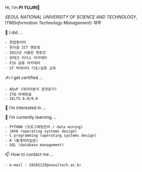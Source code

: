 Hi, I’m ***PI YUJIN***👋

*SEOUL NATIONAL UNIVERSITY OF SCIENCE AND TECHNOLOGY, ITM(Information Technology Management) 재학*

📔 I did ...
    
    - 창업동아리
    - 한이음 ICT 멘토링
    - 2022년 서울런 멘토단 
    - 핀테크 리더스 아카데미
    - FSS 금융 아카데미
    - ST 빅데이터 기초/심화 교육

✍ I get certified ...

    - ADsP (데이터분석 준전문가)
    - ITQ 아래한글
    - IELTS 6.0/9.0

👀 I’m interested in ...

🌱 I’m currently learning ...

    - PYTHON (프로그래밍언어 / data mining)
    - JAVA (operating systems design)
    - C programming (operating systems design)
    - R (통계처리입문)
    - SQL (database management)

📫 How to contact me ...

    - e-mail : 20102125@seoultech.ac.kr

<!---
PIYUJIN/PIYUJIN is a ✨ special ✨ repository because its `README.md` (this file) appears on your GitHub profile.
You can click the Preview link to take a look at your changes.
--->
